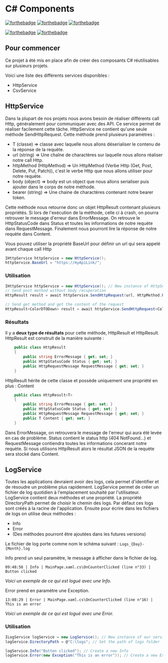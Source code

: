 # C# Components

[![forthebadge](https://img.shields.io/nuget/v/ThomasBernard.CsharpTools)](https://www.nuget.org/packages/ThomasBernard.CsharpTools/)
[![forthebadge](https://img.shields.io/nuget/dt/ThomasBernard.CsharpTools)](https://www.nuget.org/packages/ThomasBernard.CsharpTools/)
[![forthebadge](https://img.shields.io/github/languages/code-size/DevIceCorp/CsharpTools)](https://www.nuget.org/packages/ThomasBernard.CsharpTools/)


[![forthebadge](https://forthebadge.com/images/badges/built-with-love.svg)](https://forthebadge.com)
[![forthebadge](https://forthebadge.com/images/badges/made-with-c-sharp.svg)](https://forthebadge.com)

## Pour commencer

Ce projet à été mis en place afin de créer des composants C# réutilisables sur plusieurs projets.

Voici une liste des différents services disponibles :
  - HttpService
  - CsvService


## HttpService

Dans la plupart de nos projets nous avons besoin de réaliser différents call Http, généralement pour communiquer avec des API. Ce service permet de réaliser facilement cette tâche. HttpService ne contient qu'une seule méthode SendHttpRequest. Cette méthode prend plusieurs paramètres :
  - T (classe) => classe avec laquelle nous allons déserialiser le contenu de la réponse de la requète.
  - url (string) => Une chaîne de charactères sur laquelle nous allons réaliser notre call Http.
  - httpMethod (HttpMethod) => Un HttpMethod (Verbe Http (Get, Post, Delete, Put, Patch)), c'est le verbe Http que nous allons utiliser pour notre requète.
  - body (object) => body est un object que nous allons serialiser puis ajouter dans le corps de notre méthode.
  - bearer (string) => Une chaine de charactères contenant notre bearer token.

Cette méthode nous retourne donc un objet HttpResult contenant plusieurs propriétés. Si lors de l'exécution de la méthode, celle ci à crash, on pourra retrouver le message d'erreur dans ErrorMessage. On retrouve le HttpStatusCode dans Status et toutes les informations de notre requète dans RequestMessage. Finalement nous pourront lire la réponse de notre requète dans Content.

Vous pouvez utiliser la propriété BaseUrl pour définir un url qui sera appelé avant chaque call Http
```C#
IHttpService httpService = new HttpService();
httpService.BaseUrl = "https://myApiLink/";
```

### Utilisation
```C#
IHttpService httpService = new HttpService(); // New instance of HttpService
// Send post method without body recuperation
HttpResult result = await httpService.SendHttpRequest(url, HttpMethod.Post, body); 

// Send get method and get the content of the request
HttpResult<ColorDTODown> result = await httpService.SendHttpRequest<ColorDTODown>(url, HttpMethod.Get); 
```

### Résultats

Il y a **deux type de résultats** pour cette méthode, HttpResult et HttpResult<T>. HttpResult est construit de la manière suivante :
  
```C#
    public class HttpResult
    {
        public string ErrorMessage { get; set; }
        public HttpStatusCode Status { get; set; }
        public HttpRequestMessage RequestMessage { get; set; }
    }
```

HttpResult<T> hérite de cette classe et possède uniquement une propriété en plus : Content
  
```C#
    public class HttpResult<T>
    {
        public string ErrorMessage { get; set; }
        public HttpStatusCode Status { get; set; }
        public HttpRequestMessage RequestMessage { get; set; }
        public T Content { get; set; }
    }
```

Dans ErrorMessage, on retrouvera le message de l'erreur qui aura été levée en cas de problème. Status contient le status http (404 NotFound...) et RequestMessage contiendra toutes les informations concerant notre requète. Si nous utilisons HttpResult<T> alors le résultat JSON de la requète sera stocké dans Content.

  
## LogService

Toutes les applications devraient avoir des logs, cela permet d'identifier et de résoudre un problème plus rapidement. LogService permet de créer un fichier de log quotidien à l'emplacement souhaité par l'utilisateur. LogService contient deux méthodes et une propriété. La propriété DirectoryPath permet de choisir le chemin des logs. Par défaut ces logs sont créés à la racine de l'application. Ensuite pour écrire dans les fichiers de logs on utilise deux méthodes : 
  - Info 
  - Error
  - (Des méthodes pourront être ajoutées dans les futures versions)

Le fichier de log porte comme nom le schéma suivant : ```Logs_{Day}-{Month}.log ```

Info prend un seul paramètre, le message à afficher dans le fichier de log.

``` 09:48:58 | Info | MainPage.xaml.cs\OnCounterClicked (line n°33) | Button clicked ```

*Voici un exemple de ce qui est logué avec une Info.*

Error prend en paramètre une Exception.

``` 13:08:29 | Error | MainPage.xaml.cs\OnCounterClicked (line n°16) | This is an error ```

*Voici un exemple de ce qui est logué avec une Error.*

### Utilisation

```C#
ILogService logService = new LogService(); // New instance of our service
logService.DirectoryPath = @"C:\logs"; // Set the path of logs folder

logService.Info("Button clicked"); // Create a new Info
logService.Error(new Exception("This is an error")); // Create a new Error
```





